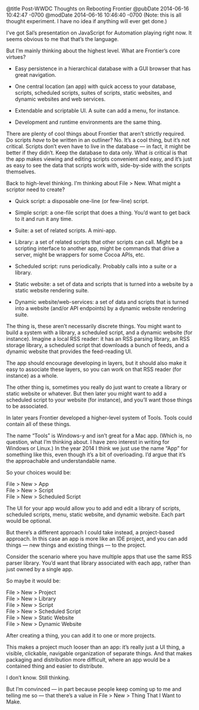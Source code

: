 @title Post-WWDC Thoughts on Rebooting Frontier
@pubDate 2014-06-16 10:42:47 -0700
@modDate 2014-06-16 10:46:40 -0700
(Note: this is all thought experiment. I have no idea if anything will ever get done.)

I’ve got Sal’s presentation on JavaScript for Automation playing right now. It seems obvious to me that that’s the language. 

But I’m mainly thinking about the highest level. What are Frontier’s core virtues?

* Easy persistence in a hierarchical database with a GUI browser that has great navigation.

* One central location (an app) with quick access to your database, scripts, scheduled scripts, suites of scripts, static websites, and dynamic websites and web services.

* Extendable and scriptable UI. A suite can add a menu, for instance.

* Development and runtime environments are the same thing.

There are plenty of cool things about Frontier that aren’t strictly required. Do scripts *have* to be written in an outliner? No. It’s a cool thing, but it’s not critical. Scripts don’t even have to live in the database — in fact, it might be better if they didn’t. Keep the database to data only. What *is* critical is that the app makes viewing and editing scripts convenient and easy, and it’s just as easy to see the data that scripts work with, side-by-side with the scripts themselves.

Back to high-level thinking. I’m thinking about File > New. What might a scriptor need to create?

* Quick script: a disposable one-line (or few-line) script.

* Simple script: a one-file script that does a thing. You’d want to get back to it and run it any time.

* Suite: a set of related scripts. A mini-app.

* Library: a set of related scripts that other scripts can call. Might be a scripting interface to another app, might be commands that drive a server, might be wrappers for some Cocoa APIs, etc.

* Scheduled script: runs periodically. Probably calls into a suite or a library.

* Static website: a set of data and scripts that is turned into a website by a static website rendering suite.

* Dynamic website/web-services: a set of data and scripts that is turned into a website (and/or API endpoints) by a dynamic website rendering suite.

The thing is, these aren’t necessarily discrete things. You might want to build a system with a library, a scheduled script, and a dynamic website (for instance). Imagine a local RSS reader: it has an RSS parsing library, an RSS storage library, a scheduled script that downloads a bunch of feeds, and a dynamic website that provides the feed-reading UI.

The app should encourage developing in layers, but it should also make it easy to associate these layers, so you can work on that RSS reader (for instance) as a whole.

The other thing is, sometimes you really do just want to create a library or static website or whatever. But then later you might want to add a scheduled script to your website (for instance), and you’ll want those things to be associated.

In later years Frontier developed a higher-level system of Tools. Tools could contain all of these things.

The name “Tools” is Windows-y and isn’t great for a Mac app. (Which is, no question, what I’m thinking about. I have zero interest in writing for Windows or Linux.) In the year 2014 I think we just use the name “App” for something like this, even though it’s a bit of overloading. I’d argue that it’s the approachable and understandable name.

So your choices would be:

File > New > App<br />
File > New > Script<br />
File > New > Scheduled Script

The UI for your app would allow you to add and edit a library of scripts, scheduled scripts, menu, static website, and dynamic website. Each part would be optional.

But there’s a different approach I could take instead, a project-based approach. In this case an app is more like an IDE project, and you can add things — new things and existing things — to the project.

Consider the scenario where you have multiple apps that use the same RSS parser library. You’d want that library associated with each app, rather than just owned by a single app.

So maybe it would be:

File > New > Project<br />
File > New > Library<br />
File > New > Script<br />
File > New > Scheduled Script<br />
File > New > Static Website<br />
File > New > Dynamic Website

After creating a thing, you can add it to one or more projects.

This makes a project much looser than an app: it’s really just a UI thing, a visible, clickable, navigable organization of separate things. And that makes packaging and distribution more difficult, where an app would be a contained thing and easier to distribute.

I don’t know. Still thinking.

But I’m convinced — in part because people keep coming up to me and telling me so — that there’s a value in File > New > Thing That I Want to Make.
